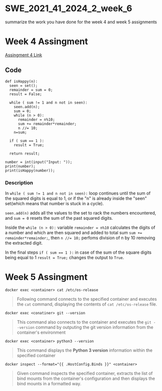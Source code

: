 # SWE_2021_41_2024_2_week_6
summarize the work you have done for the week 4 and week 5 assignments

# Week 4 Assingment
[Assingment 4 Link](https://github.com/Matyoqub-J/SWE_2021_41_2024_2_week_4.git)

## Code 
```
def isHappy(n):
  seen = set();
  remainder = sum = 0;
  result = False;

  while ( sum != 1 and n not in seen):
    seen.add(n);
    sum = 0;
    while (n > 0):
      remainder = n%10;
      sum += remainder*remainder;
      n //= 10;
    n=sum;

  if ( sum == 1 ):
    result = True;

  return result;

number = int(input("Input: "));
print(number);
print(isHappy(number));
```
### Description

In `while ( sum != 1 and n not in seen):` loop continues until the sum of the squared digits is equal to 1, 
or if the "n" is already inside the "seen" set(which means that number is stuck in a cycle). 

`seen.add(n)` adds all the values to the set to rack the numbers encountered, and `sum = 0` resets the sum of the past squared digits. 

Inside the `while (n > 0):` variable `remainder = n%10` calculates the digits of a number and which are then squared and added to total sum `sum += remainder*remainder;`,
then `n //= 10;` perfoms division of n by 10 removing the extracted digit. 

In the final steps `if ( sum == 1 ):` in case of the sum of the square digits being equal to 1 `result = True;` changes the output to `True`.



# Week 5 Assingment
`docker exec <container> cat /etc/os-release` 
>Following command connects to the specified container and executes the `cat` command, displaying the contents of `cat /etc/os-release` file.

`docker exec <conatiner> git --version`
>This command also connects to the container and executes the `git --version` command by outputing the git version information from the container's environment 

`docker exec <container> python3 --version`
>This command displays the **Python 3 version** information within the specified container

`docker inspect --format="{{ .HostConfig.Binds }}" <container> `
>Given command inspects the specified container, extracts the list of bind mounts from the container's configuration and then displays the bind mounts in a formatted way.
